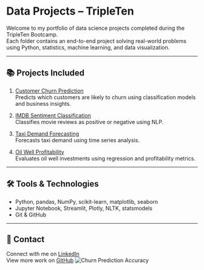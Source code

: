 # Data Projects – TripleTen

Welcome to my portfolio of data science projects completed during the TripleTen Bootcamp.  
Each folder contains an end-to-end project solving real-world problems using Python, statistics, machine learning, and data visualization.

---

## 📚 Projects Included

1. [Customer Churn Prediction](./Customer_Churn_Prediction/README.md)  
   Predicts which customers are likely to churn using classification models and business insights.

2. [IMDB Sentiment Classification](./IMDB_Sentiment_Classification/README.md)  
   Classifies movie reviews as positive or negative using NLP.

3. [Taxi Demand Forecasting](./Taxi_Demand_Forcasting/README.md)  
   Forecasts taxi demand using time series analysis.

4. [Oil Well Profitability](./Oil_Well_Profitability/README.md)  
   Evaluates oil well investments using regression and profitability metrics.

---

## 🛠️ Tools & Technologies

- Python, pandas, NumPy, scikit-learn, matplotlib, seaborn  
- Jupyter Notebook, Streamlit, Plotly, NLTK, statsmodels  
- Git & GitHub

---

## 🔗 Contact

Connect with me on [LinkedIn](https://www.linkedin.com/in/laninchowdhury)  
View more work on [GitHub](https://github.com/laninchowdhury)
![Churn Prediction Accuracy](churn_chart.png)
